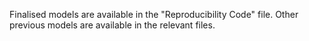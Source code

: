 Finalised models are available in the "Reproducibility Code" file. Other previous models are available in the relevant files.
